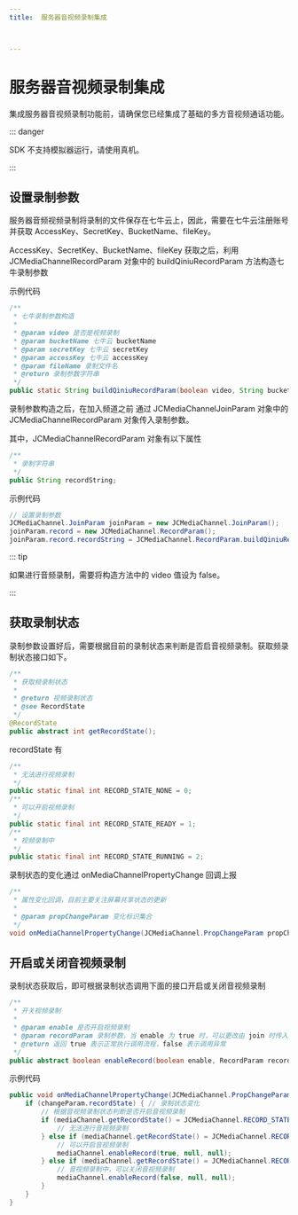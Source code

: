```yaml
---
title:  服务器音视频录制集成



---
```


# 服务器音视频录制集成

集成服务器音视频录制功能前，请确保您已经集成了基础的多方音视频通话功能。

::: danger

SDK 不支持模拟器运行，请使用真机。

:::

## 设置录制参数

服务器音频视频录制将录制的文件保存在七牛云上，因此，需要在七牛云注册账号并获取 AccessKey、SecretKey、BucketName、fileKey。

AccessKey、SecretKey、BucketName、fileKey 获取之后，利用 JCMediaChannelRecordParam 对象中的 buildQiniuRecordParam 方法构造七牛录制参数

示例代码

```java
/**
 * 七牛录制参数构造
 *
 * @param video 是否是视频录制
 * @param bucketName 七牛云 bucketName
 * @param secretKey 七牛云 secretKey
 * @param accessKey 七牛云 accessKey
 * @param fileName 录制文件名
 * @return 录制参数字符串
 */
public static String buildQiniuRecordParam(boolean video, String bucketName, String secretKey, String accessKey, String fileName)
```

录制参数构造之后，在加入频道之前 通过 JCMediaChannelJoinParam 对象中的 JCMediaChannelRecordParam 对象传入录制参数。

其中，JCMediaChannelRecordParam 对象有以下属性

```java
/**
 * 录制字符串
 */
public String recordString;
```

示例代码

```java
// 设置录制参数
JCMediaChannel.JoinParam joinParam = new JCMediaChannel.JoinParam();
joinParam.record = new JCMediaChannel.RecordParam();
joinParam.record.recordString = JCMediaChannel.RecordParam.buildQiniuRecordParam(true, bucketName, secretKey, accessKey, fileName);
```

::: tip

如果进行音频录制，需要将构造方法中的 video 值设为 false。

:::

## 获取录制状态

录制参数设置好后，需要根据目前的录制状态来判断是否启音视频录制。获取频录制状态接口如下。

```java
/**
 * 获取频录制状态
 *
 * @return 视频录制状态
 * @see RecordState
 */
@RecordState
public abstract int getRecordState();
```

recordState 有

```java
/**
 * 无法进行视频录制
 */
public static final int RECORD_STATE_NONE = 0;
/**
 * 可以开启视频录制
 */
public static final int RECORD_STATE_READY = 1;
/**
 * 视频录制中
 */
public static final int RECORD_STATE_RUNNING = 2;
```

录制状态的变化通过 onMediaChannelPropertyChange 回调上报

```java
/**
 * 属性变化回调，目前主要关注屏幕共享状态的更新
 *
 * @param propChangeParam 变化标识集合
 */
void onMediaChannelPropertyChange(JCMediaChannel.PropChangeParam propChangeParam);
```

## 开启或关闭音视频录制

录制状态获取后，即可根据录制状态调用下面的接口开启或关闭音视频录制

```java
/**
 * 开关视频录制
 *
 * @param enable 是否开启视频录制
 * @param recordParam 录制参数，当 enable 为 true 时，可以更改由 join 时传入的录制参数，不需更改则填 null
 * @return 返回 true 表示正常执行调用流程，false 表示调用异常
 */
public abstract boolean enableRecord(boolean enable, RecordParam recordParam);
```

示例代码

```java
public void onMediaChannelPropertyChange(JCMediaChannel.PropChangeParam propChangeParam) {
    if (changeParam.recordState) { // 录制状态变化
        // 根据音视频录制状态判断是否开启音视频录制
        if (mediaChannel.getRecordState() = JCMediaChannel.RECORD_STATE_NONE) {
            // 无法进行音视频录制
        } else if (mediaChannel.getRecordState() = JCMediaChannel.RECORD_STATE_READY) {
            // 可以开启音视频录制
            mediaChannel.enableRecord(true, null, null);
        } else if (mediaChannel.getRecordState() = JCMediaChannel.RECORD_STATE_RUNNING) {
            // 音视频录制中，可以关闭音视频录制
            mediaChannel.enableRecord(false, null, null);
        }
    }
}
```

